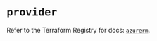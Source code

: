 # `provider`

Refer to the Terraform Registry for docs: [`azurerm`](https://registry.terraform.io/providers/hashicorp/azurerm/3.100.0/docs).
